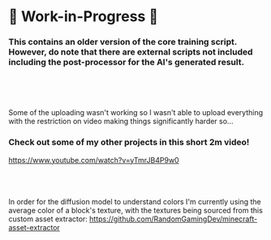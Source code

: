 # 🚧 Work-in-Progress 🚧
### This contains an older version of the core training script. However, do note that there are external scripts not included including the post-processor for the AI's generated result.
<br/><br/><br/>

Some of the uploading wasn't working so I wasn't able to upload everything with the restriction on video making things significantly harder so... <br/>

### Check out some of my other projects in this short 2m video!
https://www.youtube.com/watch?v=yTmrJB4P9w0

<br/><br/><br/>
In order for the diffusion model to understand colors I'm currently using the average color of a block's texture, with the textures being sourced from this custom asset extractor:
https://github.com/RandomGamingDev/minecraft-asset-extractor
